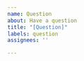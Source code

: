 ```yaml
---
name: Question
about: Have a question
title: "[Question]"
labels: question
assignees: ''

---
```



